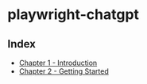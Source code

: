 # playwright-chatgpt

## Index
- [Chapter 1 - Introduction](CHAPTER1.MD)
- [Chapter 2 - Getting Started](CHAPTER2.MD)

